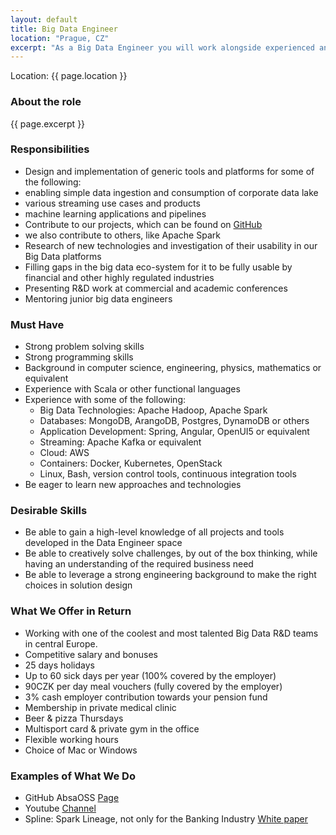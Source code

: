 ```yaml
---
layout: default
title: Big Data Engineer
location: "Prague, CZ"
excerpt: "As a Big Data Engineer you will work alongside experienced and junior engineers on development of mission critical projects and applications using the most modern Big Data technology stack. This role has a high potential for further career progress in the direction of technical leadership team-wide and/or big data architecture."
---
```

Location: {{ page.location }}

### About the role
{{ page.excerpt }}

### Responsibilities
-	Design and implementation of generic tools and platforms for some of the following:
  - enabling simple data ingestion and consumption of corporate data lake
  - various streaming use cases and products
  - machine learning applications and pipelines
-	Contribute to our projects, which can be found on [GitHub](https://github.com/AbsaOSS)
  - we also contribute to others, like Apache Spark
-	Research of new technologies and investigation of their usability in our Big Data platforms
-	Filling gaps in the big data eco-system for it to be fully usable by financial and other highly regulated industries
-	Presenting R&D work at commercial and academic conferences
-	Mentoring junior big data engineers

### Must Have
- Strong problem solving skills
- Strong programming skills
- Background in computer science, engineering, physics, mathematics or equivalent
- Experience with Scala or other functional languages
- Experience with some of the following:
  - Big Data Technologies: Apache Hadoop, Apache Spark
  - Databases: MongoDB, ArangoDB, Postgres, DynamoDB or others
  - Application Development: Spring, Angular, OpenUI5 or equivalent
  - Streaming: Apache Kafka or equivalent
  - Cloud: AWS
  - Containers: Docker, Kubernetes, OpenStack
  - Linux, Bash, version control tools, continuous integration tools
- Be eager to learn new approaches and technologies

### Desirable Skills
- Be able to gain a high-level knowledge of all projects and tools developed in the Data Engineer space
- Be able to creatively solve challenges, by out of the box thinking, while having an understanding of the required business need
- Be able to leverage a strong engineering background to make the right choices in solution design



### What We Offer in Return
- Working with one of the coolest and most talented Big Data R&D teams in central Europe.
- Competitive salary and bonuses
- 25 days holidays
- Up to 60 sick days per year (100% covered by the employer)
- 90CZK per day meal vouchers (fully covered by the employer)
- 3% cash employer contribution towards your pension fund
- Membership in private medical clinic
- Beer & pizza Thursdays 
- Multisport card & private gym in the office
- Flexible working hours
- Choice of Mac or Windows

### Examples of What We Do
- GitHub AbsaOSS [Page](https://github.com/AbsaOSS)
- Youtube [Channel](https://www.youtube.com/playlist?list=PLZJVQ5ij3YxhecGorryvPFUoUHEBsT1gK)
- Spline: Spark Lineage, not only for the Banking Industry [White paper](https://github.com/AbsaOSS/spline/releases/download/release%2F0.2.7/Spline_paper_IEEE_2018.pdf) 
